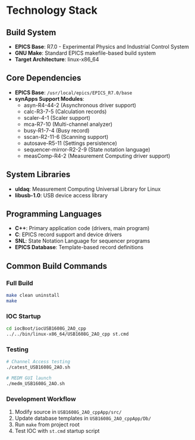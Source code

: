# Technology Stack

## Build System
- **EPICS Base**: R7.0 - Experimental Physics and Industrial Control System
- **GNU Make**: Standard EPICS makefile-based build system
- **Target Architecture**: linux-x86_64

## Core Dependencies
- **EPICS Base**: `/usr/local/epics/EPICS_R7.0/base`
- **synApps Support Modules**:
  - asyn-R4-44-2 (Asynchronous driver support)
  - calc-R3-7-5 (Calculation records)
  - scaler-4-1 (Scaler support)
  - mca-R7-10 (Multi-channel analyzer)
  - busy-R1-7-4 (Busy record)
  - sscan-R2-11-6 (Scanning support)
  - autosave-R5-11 (Settings persistence)
  - sequencer-mirror-R2-2-9 (State notation language)
  - measComp-R4-2 (Measurement Computing driver support)

## System Libraries
- **uldaq**: Measurement Computing Universal Library for Linux
- **libusb-1.0**: USB device access library

## Programming Languages
- **C++**: Primary application code (drivers, main program)
- **C**: EPICS record support and device drivers
- **SNL**: State Notation Language for sequencer programs
- **EPICS Database**: Template-based record definitions

## Common Build Commands

### Full Build
```bash
make clean uninstall
make
```

### IOC Startup
```bash
cd iocBoot/iocUSB1608G_2AO_cpp
../../bin/linux-x86_64/USB1608G_2AO_cpp st.cmd
```

### Testing
```bash
# Channel Access testing
./catest_USB1608G_2AO.sh

# MEDM GUI launch  
./medm_USB1608G_2AO.sh
```

### Development Workflow
1. Modify source in `USB1608G_2AO_cppApp/src/`
2. Update database templates in `USB1608G_2AO_cppApp/Db/`
3. Run `make` from project root
4. Test IOC with `st.cmd` startup script